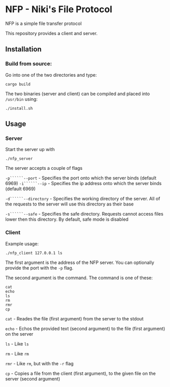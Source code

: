# NFP - Niki's File Protocol

NFP is a simple file transfer protocol

This repository provides a client and server.

## Installation

### Build from source:

Go into one of the two directories and type:
```
cargo build
```

The two binaries (server and client) can be compiled and placed into ```/usr/bin``` using:

```
./install.sh
```


## Usage

### Server
Start the server up with

```
./nfp_server
```

The server accepts a couple of flags

```-p``````--port``` - Specifies the port onto which the server binds (default 6969)
```-i``````--ip``` - Specifies the ip address onto which the server binds (default 6969)

```-d``````--directory``` - Specifies the working directory of the server. All of the requests to the server will use this directory as their base

```-s``````--safe``` - Specifies the safe directory. Requests cannot access files lower then this directory. By default, safe mode is disabled


### Client
Example usage:

```
./nfp_client 127.0.0.1 ls
```

The first argument is the address of the NFP server. You can optionally provide the port with the ```-p``` flag.

The second argument is the command. The command is one of these:

```
cat
echo
ls
rm
rmr
cp
```

```cat``` - Reades the file (first argument) from the server to the stdout

```echo``` - Echos the provided text (second argument) to the file (first argument) on the server

```ls``` - Like ```ls```

```rm``` - Like ```rm```

```rmr``` - Like ```rm```, but with the ```-r``` flag

```cp``` - Copies a file from the client (first argument), to the given file on the server (second argument)
